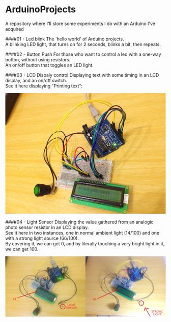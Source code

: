# ArduinoProjects
A repository where I'll store some experiments I do with an Arduino I've acquired

####01 - Led blink
The 'hello world' of Arduino projects.  
A blinking LED light, that turns on for 2 seconds, blinks a bit, then repeats.

####02 - Button Push
For those who want to control a led with a one-way button, without using resistors.  
An on/off button that toggles an LED light.

####03 - LCD Dispaly control
Displaying text with some timing in an LCD display, and an on/off switch.  
See it here displaying "Printing text":

![LCD Display](DocImages/Display.jpg)

####04 - Light Sensor
Displaying the value gathered from an analogic photo sensor resistor in an LCD display.  
See it here in two instances, one in normal ambient light (14/100) and one with a strong light source (66/100).  
By covering it, we can get 0, and by literally touching a very bright light in it, we can get 100.

![LCD Display](DocImages/LightSensor.jpg)
